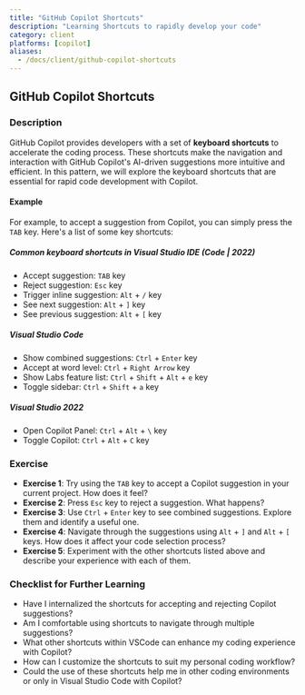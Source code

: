 ```yaml
---
title: "GitHub Copilot Shortcuts"
description: "Learning Shortcuts to rapidly develop your code"
category: client
platforms: [copilot]
aliases:
  - /docs/client/github-copilot-shortcuts
---
```


## GitHub Copilot Shortcuts

### Description

GitHub Copilot provides developers with a set of **keyboard shortcuts** to accelerate the coding process. These shortcuts make the navigation and interaction with GitHub Copilot's AI-driven suggestions more intuitive and efficient. In this pattern, we will explore the keyboard shortcuts that are essential for rapid code development with Copilot.

#### Example

For example, to accept a suggestion from Copilot, you can simply press the `TAB` key. Here's a list of some key shortcuts:

##### Common keyboard shortcuts in Visual Studio IDE (Code | 2022)

- Accept suggestion: `TAB` key
- Reject suggestion: `Esc` key
- Trigger inline suggestion: `Alt` + `/` key
- See next suggestion: `Alt` + `]` key
- See previous suggestion: `Alt` + `[` key

##### Visual Studio Code

- Show combined suggestions: `Ctrl` + `Enter` key
- Accept at word level: `Ctrl` + `Right Arrow` key
- Show Labs feature list: `Ctrl` + `Shift` + `Alt` + `e` key
- Toggle sidebar: `Ctrl` + `Shift` + `a` key

##### Visual Studio 2022

- Open Copilot Panel: `Ctrl` + `Alt` + `\`  key
- Toggle Copilot: `Ctrl` + `Alt` + `C`  key

### Exercise

- **Exercise 1**: Try using the `TAB` key to accept a Copilot suggestion in your current project. How does it feel?
- **Exercise 2**: Press `Esc` key to reject a suggestion. What happens?
- **Exercise 3**: Use `Ctrl` + `Enter` key to see combined suggestions. Explore them and identify a useful one.
- **Exercise 4**: Navigate through the suggestions using `Alt` + `]` and `Alt` + `[` keys. How does it affect your code selection process?
- **Exercise 5**: Experiment with the other shortcuts listed above and describe your experience with each of them.

### Checklist for Further Learning

- Have I internalized the shortcuts for accepting and rejecting Copilot suggestions?
- Am I comfortable using shortcuts to navigate through multiple suggestions?
- What other shortcuts within VSCode can enhance my coding experience with Copilot?
- How can I customize the shortcuts to suit my personal coding workflow?
- Could the use of these shortcuts help me in other coding environments or only in Visual Studio Code with Copilot?

